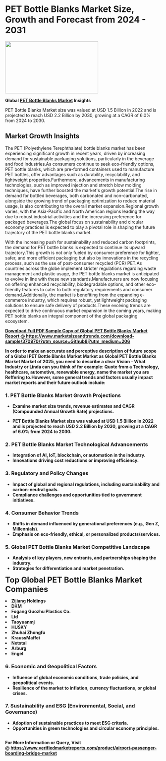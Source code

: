 <H1>PET Bottle Blanks Market Size, Growth and Forecast from 2024 - 2031</H1><img class="aligncenter size-medium wp-image-584254" src="https://thirdeyenews.in/wp-content/uploads/2024/09/Global-Market-Research-300x168.jpeg" alt="" width="300" height="168" /><p><strong>Global&nbsp;<a href="https://www.marketsizeandtrends.com/download-sample/370970/?utm_source=Github8j?utm_medium=206">PET Bottle Blanks Market</a> Insights</strong></p><p>PET Bottle Blanks Market size was valued at USD 1.5 Billion in 2022 and is projected to reach USD 2.2 Billion by 2030, growing at a CAGR of 6.0% from 2024 to 2030.</p><p><h2>Market Growth Insights</h2> <p>The PET (Polyethylene Terephthalate) bottle blanks market has been experiencing significant growth in recent years, driven by increasing demand for sustainable packaging solutions, particularly in the beverage and food industries.As consumers continue to seek eco-friendly options, PET bottle blanks, which are pre-formed containers used to manufacture PET bottles, offer advantages such as durability, recyclability, and lightweight properties.Furthermore, advancements in manufacturing technologies, such as improved injection and stretch blow molding techniques, have further boosted the market's growth potential.The rise in demand for bottled beverages, both carbonated and non-carbonated, alongside the growing trend of packaging optimization to reduce material usage, is also contributing to the overall market expansion.Regional growth varies, with the Asia-Pacific and North American regions leading the way due to robust industrial activities and the increasing preference for packaged beverages.The global focus on sustainability and circular economy practices is expected to play a pivotal role in shaping the future trajectory of the PET bottle blanks market.</p> <p><strong><a href="#"></a></strong></p> <p>With the increasing push for sustainability and reduced carbon footprints, the demand for PET bottle blanks is expected to continue its upward trajectory.This growth is not only fueled by consumer preference for lighter, safer, and more efficient packaging but also by innovations in the recycling process, such as the use of post-consumer recycled (PCR) PET.As countries across the globe implement stricter regulations regarding waste management and plastic usage, the PET bottle blanks market is anticipated to evolve in line with these new standards.Manufacturers are now focusing on offering enhanced recyclability, biodegradable options, and other eco-friendly features to cater to both regulatory requirements and consumer demand.Additionally, the market is benefiting from the expanding e-commerce industry, which requires robust, yet lightweight packaging solutions to ensure safe delivery of products.These evolving trends are expected to drive continuous market expansion in the coming years, making PET bottle blanks an integral component of the global packaging ecosystem.</p> <p><strong><a href="#"></p><p><span class=""><strong>Download Full PDF Sample Copy of Global PET Bottle Blanks Market Report</strong> @ <a href="https://www.marketsizeandtrends.com/download-sample/370970/?utm_source=Github8j?utm_medium=206" target="_blank">https://www.marketsizeandtrends.com/download-sample/370970/?utm_source=Github8j?utm_medium=206</a></span></p><p>In order to make an accurate and perceptive description of future scope of a Global&nbsp;PET Bottle Blanks Market Market as Global&nbsp;PET Bottle Blanks Market Market of 2025, you need to describe a clear Vision &ndash; What Industry or Linda can you think of for example: Quote from a Technology, healthcare, automotive, renewable energy, name the market you are Reffering to.However, some general trends and factors usually impact market reports and their future outlook include:</p><h3>1.&nbsp;<strong>PET Bottle Blanks Market Growth Projections</strong></h3><ul><li>Examine market size trends, revenue estimates and CAGR (Compounded Annual Growth Rate) projections.</li><li><p>PET Bottle Blanks Market size was valued at USD 1.5 Billion in 2022 and is projected to reach USD 2.2 Billion by 2030, growing at a CAGR of 6.0% from 2024 to 2030.</p></li></ul><h3>2.&nbsp;<strong>PET Bottle Blanks Market Technological Advancements</strong></h3><ul><li>Integration of AI, IoT, blockchain, or automation in the industry.</li><li>Innovations driving cost reductions or improving efficiency.</li></ul><h3>3.&nbsp;<strong>Regulatory and Policy Changes</strong></h3><ul><li>Impact of global and regional regulations, including sustainability and carbon-neutral goals.</li><li>Compliance challenges and opportunities tied to government initiatives.</li></ul><h3>4.&nbsp;<strong>Consumer Behavior Trends</strong></h3><ul><li>Shifts in demand influenced by generational preferences (e.g., Gen Z, Millennials).</li><li>Emphasis on eco-friendly, ethical, or personalized products/services.</li></ul><h3>5.&nbsp;<strong>Global PET Bottle Blanks Market Competitive Landscape</strong></h3><ul><li>Analysis of key players, new entrants, and partnerships shaping the industry.</li><li>Strategies for differentiation and market penetration.</li></ul><p data-pm-slice="1 1 []"><span style="color: inherit; font-family: inherit; font-size: 25px;">Top Global PET Bottle Blanks Market Companies</span></p><div class="" data-test-id=""><p><li>Zijiang Holdings</li><li> DKM</li><li> Fogang Guozhu Plastics Co.</li><li>Ltd</li><li> Taoyuanmj</li><li> HUSKY</li><li> Zhuhai Zhongfu</li><li> KraussMaffei</li><li> Netstal</li><li> Arburg</li><li> Engel</li></p></div><h3>6.&nbsp;<strong>Economic and Geopolitical Factors</strong></h3><ul><li>Influence of global economic conditions, trade policies, and geopolitical events.</li><li>Resilience of the market to inflation, currency fluctuations, or global crises.</li></ul><h3>7.&nbsp;<strong>Sustainability and ESG (Environmental, Social, and Governance)</strong></h3><ul><li>Adoption of sustainable practices to meet ESG criteria.</li><li>Opportunities in green technologies and circular economy principles.</li></ul><h2><strong style="font-size: 14px;">For More Information or Query, Visit @&nbsp;</strong><a style="background-color: #ffffff; font-size: 14px;" href="https://www.marketsizeandtrends.com/report/pet-bottle-blanks-market/" target="_blank">https://www.verifiedmarketreports.com/product/airport-passenger-boarding-bridge-market</a></h2>